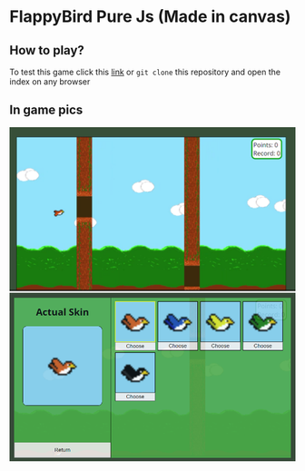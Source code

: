 # FlappyBird Pure Js (Made in canvas)
## How to play?
To test this game click this [link](https://felipevieira9.github.io/FlappyBird_Js/) or ```git clone``` this repository and open the index on any browser
## In game pics

![In game image](./Images/gameImage_1.png)
![In game image](./Images/gameImage_2.png)

